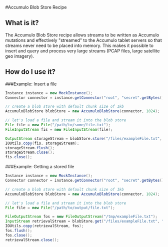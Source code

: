 
#Accumulo Blob Store Recipe

## What is it?

The Accumulo Blob Store recipe allows streams to be written as Accumulo mutations and effectively "streamed" to the Accumulo tablet servers so that streams never need to be placed into memory. This makes it possible to insert and query and process very large streams (PCAP files, large satellite geo imagery). 

## How do I use it?


###Example: Insert a file 
```java
Instance instance = new MockInstance();
Connector connector = instance.getConnector("root", "secret".getBytes());

// create a blob store with default chunk size of 1kb
AccumuloBlobStore blobStore = new AccumuloBlobStore(connector, 1024);  

// let's load a file and stream it into the blob store
File file = new File("/path/to/some/file.txt");
FileInputStream fis = new FileInputStream(file);

OutputStream storageStream = blobStore.store("/files/exampleFile.txt", "txt", file.lastModified(), "ABC");
IOUtils.copy(fis, storageStream);
storageStream.flush();
storageStream.close();
fis.close();
```

###Example: Getting a stored file
```java
Instance instance = new MockInstance();
Connector connector = instance.getConnector("root", "secret".getBytes());

// create a blob store with default chunk size of 1kb
AccumuloBlobStore blobStore = new AccumuloBlobStore(connector, 1024);  

// let's load a file and stream it into the blob store
File file = new File("/path/to/output/file.txt");

FileOutputStream fos = new FileOutputStream("/tmp/exampleFile.txt");
InputStream retrievalStream = blobStore.get("/files/exampleFile.txt", "txt", new Auths("ABC"));
IOUtils.copy(retrievalStream, fos);
fos.flush();
fos.close();
retrievalStream.close();
```
